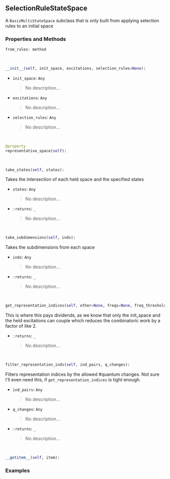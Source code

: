 ## <a id="Psience.BasisReps.StateSpaces.SelectionRuleStateSpace">SelectionRuleStateSpace</a>
A `BasisMultiStateSpace` subclass that is only built from applying selection rules to an initial space

### Properties and Methods
```python
from_rules: method
```
<a id="Psience.BasisReps.StateSpaces.SelectionRuleStateSpace.__init__" class="docs-object-method">&nbsp;</a>
```python
__init__(self, init_space, excitations, selection_rules=None): 
```

- `init_space`: `Any`
    >No description...
- `excitations`: `Any`
    >No description...
- `selection_rules`: `Any`
    >No description...

<a id="Psience.BasisReps.StateSpaces.SelectionRuleStateSpace.representative_space" class="docs-object-method">&nbsp;</a>
```python
@property
representative_space(self): 
```

<a id="Psience.BasisReps.StateSpaces.SelectionRuleStateSpace.take_states" class="docs-object-method">&nbsp;</a>
```python
take_states(self, states): 
```
Takes the intersection of each held space and the specified states
- `states`: `Any`
    >No description...
- `:returns`: `_`
    >No description...

<a id="Psience.BasisReps.StateSpaces.SelectionRuleStateSpace.take_subdimensions" class="docs-object-method">&nbsp;</a>
```python
take_subdimensions(self, inds): 
```
Takes the subdimensions from each space
- `inds`: `Any`
    >No description...
- `:returns`: `_`
    >No description...

<a id="Psience.BasisReps.StateSpaces.SelectionRuleStateSpace.get_representation_indices" class="docs-object-method">&nbsp;</a>
```python
get_representation_indices(self, other=None, freqs=None, freq_threshold=None, selection_rules=None): 
```
This is where this pays dividends, as we know that only the init_space and the held excitations can couple
        which reduces the combinatoric work by a factor of like 2.
- `:returns`: `_`
    >No description...

<a id="Psience.BasisReps.StateSpaces.SelectionRuleStateSpace.filter_representation_inds" class="docs-object-method">&nbsp;</a>
```python
filter_representation_inds(self, ind_pairs, q_changes): 
```
Filters representation indices by the allowed #quantum changes.
        Not sure I'll even need this, if `get_representation_indices` is tight enough.
- `ind_pairs`: `Any`
    >No description...
- `q_changes`: `Any`
    >No description...
- `:returns`: `_`
    >No description...

<a id="Psience.BasisReps.StateSpaces.SelectionRuleStateSpace.__getitem__" class="docs-object-method">&nbsp;</a>
```python
__getitem__(self, item): 
```

### Examples


